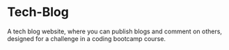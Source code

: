 # Tech-Blog
A tech blog website, where you can publish blogs and comment on others, designed for a challenge in a coding bootcamp course.
